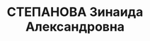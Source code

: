 ---
title: СТЕПАНОВА Зинаида Александровна
description: "Род. в 1903, Ленинградская обл., Валдайский р-н, дер. Макушино, русская,\
  \ член ВКП(б). Управление по льноводству облзу Западной области, г. Смоленск, ст.\
  \ агроном \n  Арестована 3 отделом УГБ УНКВД Западной обл. 28.06.1937. Обв. по ст.\
  \ 58 - 7, 8, 11. Приговор: выездная сессия ВК ВС СССР, 22.11.1937 – 10 лет лишения\
  \ свободы. \n  Реабилитирована ВК ВС СССР 19.03.1957 [жена Никулина И.Я.]"
---